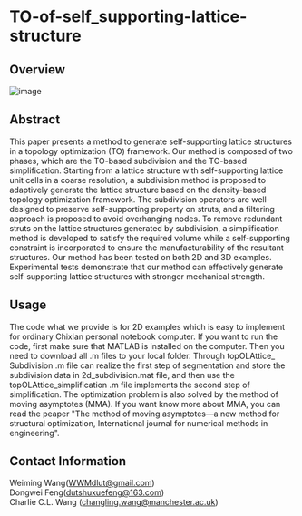 # TO-of-self_supporting-lattice-structure
## Overview
![image](https://user-images.githubusercontent.com/124340386/222349655-d4113531-157c-4424-a1c8-a7f7aa017ab0.png)

## Abstract
This paper presents a method to generate self-supporting lattice structures in a topology optimization (TO) framework.
Our method is composed of two phases, which are the TO-based subdivision and the TO-based simplification. Starting
from a lattice structure with self-supporting lattice unit cells in a coarse resolution, a subdivision method is proposed to
adaptively generate the lattice structure based on the density-based topology optimization framework. The subdivision
operators are well-designed to preserve self-supporting property on struts, and a filtering approach is proposed to avoid
overhanging nodes. To remove redundant struts on the lattice structures generated by subdivision, a simplification
method is developed to satisfy the required volume while a self-supporting constraint is incorporated to ensure the
manufacturability of the resultant structures. Our method has been tested on both 2D and 3D examples. Experimental
tests demonstrate that our method can effectively generate self-supporting lattice structures with stronger mechanical
strength.
## Usage
The code what we provide is for 2D examples which is easy to implement for ordinary Chixian personal notebook computer.
If you want to run the code, first make sure that MATLAB is installed on the computer. Then you need to download all .m files to your local folder. Through topOLAttice_ Subdivision .m file can realize the first step of segmentation and store the subdivision data in 2d_subdivision.mat file, and then use the topOLAttice_simplification .m file implements the second step of simplification.  The optimization problem is also solved by the method of moving asymptotes (MMA). If you want know more about MMA, you can read the peaper "The method of moving asymptotes—a new method for structural optimization, International journal for numerical methods in
engineering".


## Contact Information
Weiming Wang(WWMdlut@gmail.com)  
Dongwei Feng(dutshuxuefeng@163.com)  
Charlie C.L. Wang (changling.wang@manchester.ac.uk)
